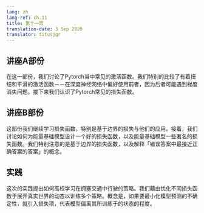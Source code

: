 ```yaml
---
lang: zh
lang-ref: ch.11
title: 第十一周
translation-date: 3 Sep 2020
translator: titusjgr
---
```


## <!--Lecture part A-->

## 讲座A部份

<!--In this section, we discussed about the common activation functions in Pytorch. In particular, we compared activations with kink(s) versus smooth activations - the former is preferred in a deep neural network as the latter might suffer with gradient vanishing problem. We then learned about the common loss functions in Pytorch.-->

在这一部份，我们讨论了Pytorch当中常见的激活函数。我们特别的比较了有着扭结和平滑的激活函数－－在深度神经网络中偏好使用前者，因为后者可能遇到梯度消失问题。接下来我们认识了Pytorch常见的损失函数。

<!--## Lecture part B-->

## 讲座B部份

<!--In this section, we continued to learn about loss functions - in particular, margin-based losses and their applications. We then discussed how to design a good loss function for EBMs as well as examples of well-known EBM loss functions. We gave particular attention to margin-based loss function here, as well as explaining the idea of "most offending incorrect answer.-->

这部份我们继续学习损失函数，特别是基于边界的损失与他们的应用。接着，我们讨论如何为能量基础模型设计一个好的损失函数，以及能量基础模型一些著名的损失函数。我们特别注意的是基于边界的损失函数，以及解释「错误答案中最接近正确答案的答案」的概念。

<!--## Practicum-->

## 实践

<!--This practicum proposed effective policy learning for driving in dense traffic. We trained multiple policies by unrolling a learned model of the real world dynamics by optimizing different cost functions. The idea is to minimize the uncertainty in the model's prediction by introducing a cost term that represents the model's divergence from the states it is trained on.-->

这次的实践提出如何高校学习在拥塞交通中行驶的策略。我们藉由优化不同损失函数于展开真实世界的动态以训练多个策略。概念是，如果要最小化模型预测的不确定性，就引入损失项，代表模型偏离其所训练于的状态的程度。
